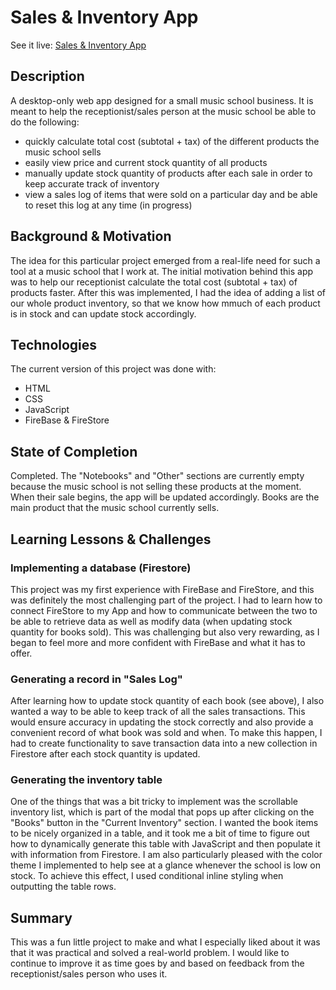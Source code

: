 # Sales & Inventory App

See it live: [Sales & Inventory App](https://lustrous-flan-cd3a7a.netlify.app/)

## Description
A desktop-only web app designed for a small music school business. It is meant to help the receptionist/sales person at the music school be able to do the following:
* quickly calculate total cost (subtotal + tax) of the different products the music school sells
* easily view price and current stock quantity of all products
* manually update stock quantity of products after each sale in order to keep accurate track of inventory
* view a sales log of items that were sold on a particular day and be able to reset this log at any time (in progress)

## Background & Motivation
The idea for this particular project emerged from a real-life need for such a tool at a music school that I work at. The initial motivation behind this app was to help our receptionist calculate the total cost (subtotal + tax) of products faster. After this was implemented, I had the idea of adding a list of our whole product inventory, so that we know how mmuch of each product is in stock and can update stock accordingly.

## Technologies
The current version of this project was done with: 
* HTML 
* CSS
* JavaScript
* FireBase & FireStore

## State of Completion
Completed. The "Notebooks" and "Other" sections are currently empty because the music school is not selling these products at the moment. When their sale begins, the app will be updated accordingly. Books are the main product that the music school currently sells.

## Learning Lessons & Challenges
### Implementing a database (Firestore)
This project was my first experience with FireBase and FireStore, and this was definitely the most challenging part of the project. I had to learn how to connect FireStore to my App and how to communicate between the two to be able to retrieve data as well as modify data (when updating stock quantity for books sold). This was challenging but also very rewarding, as I began to feel more and more confident with FireBase and what it has to offer.

### Generating a record in "Sales Log"
After learning how to update stock quantity of each book (see above), I also wanted a way to be able to keep track of all the sales transactions. This would ensure accuracy in updating the stock correctly and also provide a convenient record of what book was sold and when. To make this happen, I had to create functionality to save transaction data into a new collection in Firestore after each stock quantity is updated.

### Generating the inventory table
One of the things that was a bit tricky to implement was the scrollable inventory list, which is part of the modal that pops up after clicking on the "Books" button in the "Current Inventory" section. I wanted the book items to be nicely organized in a table, and it took me a bit of time to figure out how to dynamically generate this table with JavaScript and then populate it with information from Firestore. I am also particularly pleased with the color theme I implemented to help see at a glance whenever the school is low on stock. To achieve this effect, I used conditional inline styling when outputting the table rows.

## Summary
This was a fun little project to make and what I especially liked about it was that it was practical and solved a real-world problem. I would like to continue to improve it as time goes by and based on feedback from the receptionist/sales person who uses it.




